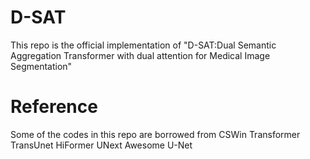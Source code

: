 # D-SAT
This repo is the official implementation of "D-SAT:Dual Semantic Aggregation Transformer with dual attention for Medical Image Segmentation"

# 

# Reference
Some of the codes in this repo are borrowed from
CSWin Transformer
TransUnet
HiFormer
UNext
Awesome U-Net
